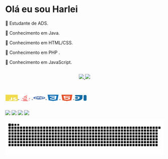 # Olá eu sou Harlei

📖 Estudante de ADS.

📘 Conhecimento em Java.

📗 Conhecimento em HTML/CSS.

📙 Conhecimento em PHP .

📕 Conhecimento em JavaScript.

##

<div align="center">
  <a href="https://github.com/harleiaki">
  <img height="180em" src="https://github-readme-stats.vercel.app/api?username=harleiaki&show_icons=true&theme=radical&include_all_commits=true&count_private=true"/>
  <img height="180em" src="https://github-readme-stats.vercel.app/api/top-langs/?username=harleiaki&layout=compact&langs_count=7&theme=tokyonight"/>
</div>
  
  ##
  
  <div style="display: inline_block"><br>
  <img align="center" alt="Rafa-Js" height="20" width="40" src="https://raw.githubusercontent.com/devicons/devicon/master/icons/javascript/javascript-plain.svg">
  <img align="center" alt="Rafa-Js" height="20" width="40" src="https://raw.githubusercontent.com/devicons/devicon/master/icons/java/java-plain.svg">
  <img align="center" alt="Rafa-Js" height="20" width="40" src="https://raw.githubusercontent.com/devicons/devicon/master/icons/php/php-plain.svg">
  <img align="center" alt="Rafa-Js" height="20" width="40" src="https://raw.githubusercontent.com/devicons/devicon/master/icons/css3/css3-plain.svg">
  <img align="center" alt="Rafa-Js" height="20" width="40" src="https://raw.githubusercontent.com/devicons/devicon/master/icons/html5/html5-plain.svg">
  <img align="center" alt="Rafa-Js" height="20" width="40" src="https://raw.githubusercontent.com/devicons/devicon/master/icons/intellij/intellij-plain.svg">
  </div>
  
  ##
  
  <div>
    <a href="https://www.instagram.com/harlei.akira/" target="_blank"><img src="https://img.shields.io/badge/-Instagram-%23E4405F?style=for-the-badge&logo=instagram&logoColor=white" target="_blank"></a>
    <a href = "mailto:harlei.akira@gmail.com"><img src="https://img.shields.io/badge/Gmail-D14836?style=for-the-badge&logo=gmail&logoColor=white"></a>
    <a href="https://www.linkedin.com/in/harlei-akira-750515224/" target="_blank"><img src="https://img.shields.io/badge/-LinkedIn-%230077B5?style=for-the-badge&logo=linkedin&logoColor=white" target="_blank"></a> 
     <a href = "mailto:harlei.akira@outlook.com"><img src="https://img.shields.io/badge/Microsoft_Outlook-0078D4?style=for-the-badge&logo=microsoft-outlook&logoColor=white"></a>
      </div>
    
![Snake animation](https://github.com/harleiaki/harleiaki/blob/output/github-contribution-grid-snake.svg)
    

